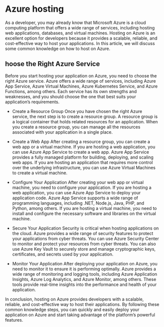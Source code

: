 # Azure hosting
As a developer, you may already know that Microsoft Azure is a cloud computing platform that offers a wide range of services, including hosting web applications, databases, and virtual machines. Hosting on Azure is an excellent option for developers because it provides a scalable, reliable, and cost-effective way to host your applications. In this article, we will discuss some common knowledge on how to host on Azure.

## hoose the Right Azure Service
Before you start hosting your application on Azure, you need to choose the right Azure service. Azure offers a wide range of services, including Azure App Service, Azure Virtual Machines, Azure Kubernetes Service, and Azure Functions, among others. Each service has its own strengths and weaknesses, and you should choose the one that best suits your application’s requirements.

* Create a Resource Group
Once you have chosen the right Azure service, the next step is to create a resource group. A resource group is a logical container that holds related resources for an application. When you create a resource group, you can manage all the resources associated with your application in a single place.

* Create a Web App
After creating a resource group, you can create a web app or a virtual machine. If you are hosting a web application, you can use Azure App Service to create a web app. Azure App Service provides a fully managed platform for building, deploying, and scaling web apps. If you are hosting an application that requires more control over the underlying infrastructure, you can use Azure Virtual Machines to create a virtual machine.

* Configure Your Application
After creating your web app or virtual machine, you need to configure your application. If you are hosting a web application, you can use Azure App Service to deploy your application code. Azure App Service supports a wide range of programming languages, including .NET, Node.js, Java, PHP, and Python, among others. If you are hosting a virtual machine, you need to install and configure the necessary software and libraries on the virtual machine.

* Secure Your Application
Security is critical when hosting applications on the cloud. Azure provides a wide range of security features to protect your applications from cyber threats. You can use Azure Security Center to monitor and protect your resources from cyber threats. You can also use Azure Key Vault to securely store and manage cryptographic keys, certificates, and secrets used by your application.

* Monitor Your Application
After deploying your application on Azure, you need to monitor it to ensure it is performing optimally. Azure provides a wide range of monitoring and logging tools, including Azure Application Insights, Azure Log Analytics, and Azure Monitor, among others. These tools provide real-time insights into the performance and health of your application.

In conclusion, hosting on Azure provides developers with a scalable, reliable, and cost-effective way to host their applications. By following these common knowledge steps, you can quickly and easily deploy your application on Azure and start taking advantage of the platform’s powerful features.
